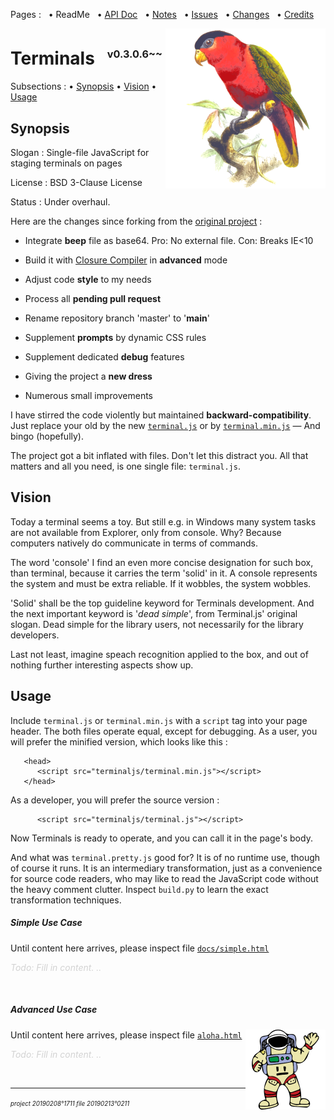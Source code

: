 ﻿Pages : &nbsp;
 • ReadMe &nbsp;
 • [API Doc](./docs/api.md) &nbsp;
 • [Notes](./docs/notes.md) &nbsp;
 • [Issues](./docs/issues.md) &nbsp;
 • [Changes](./docs/changes.md) &nbsp;
 • [Credits](./docs/credits.md)

<img src="./docs/20210512o1713.purple-bellied-lory.v2.x0256y0256.png" align="right" width="256" height="256" alt="Purple-Bellied Lory">

# Terminals &nbsp; <sup><sub><sup>v0.3.0.6~~</sup></sub></sup>

Subsections :
 • [Synopsis](#synopsis)
 • [Vision](#vision)
 • [Usage](#usage)

<a name="synopsis"></a>
## Synopsis

Slogan : Single-file JavaScript for staging terminals on pages

License : BSD 3-Clause License

Status : Under overhaul.

Here are the changes since forking from the
 [original project](https://github.com/eosterberg/terminaljs) :

- Integrate **beep** file as base64. Pro: No external file. Con: Breaks IE<10

- Build it with [Closure Compiler](https://developers.google.com/closure/compiler/) in **advanced** mode

- Adjust code **style** to my needs

- Process all **pending pull request**

- Rename repository branch 'master' to '**main**'

- Supplement **prompts** by dynamic CSS rules

- Supplement dedicated **debug** features

- Giving the project a **new dress**

- Numerous small improvements 

I have stirred the code violently but maintained **backward-compatibility**.
 Just replace your old by the new [`terminal.js`](./terminal.js)
 or by [`terminal.min.js`](./terminal.min.js) — And bingo (hopefully).

The project got a bit inflated with files. Don't let this distract you.
 All that matters and all you need, is one single file: `terminal.js`.

<a name="vision"></a>
## Vision

Today a terminal seems a toy. But still e.g. in Windows many system
 tasks are not available from Explorer, only from console. Why?
 Because computers natively do communicate in terms of commands.

The word 'console' I find an even more concise designation for such box,
 than terminal, because it carries the term 'solid' in it. A console represents
 the system and must be extra reliable. If it wobbles, the system wobbles.

'Solid' shall be the top guideline keyword for Terminals development. And the
 next important keyword is '*dead simple*', from Terminal.js' original slogan.
 Dead simple for the library users, not necessarily for the library developers.

Last not least, imagine speach recognition applied to the box, and out of
 nothing further interesting aspects show up.

<a name="usage"></a>
## Usage

Include `terminal.js` or `terminal.min.js` with a `script` tag into your
 page header. The both files operate equal, except for debugging.
 As a user, you will prefer the minified version, which looks like this&nbsp;:

```
   <head>
      <script src="terminaljs/terminal.min.js"></script>
   </head>
```

As a developer, you will prefer the source version :

```
      <script src="terminaljs/terminal.js"></script>
```

Now Terminals is ready to operate, and you can call it in the page's body.

And what was `terminal.pretty.js` good for? It is of no runtime use, though
 of course it runs. It is an intermediary transformation, just as a convenience
 for source code readers, who may like to read the JavaScript code without the
 heavy comment clutter. Inspect `build.py` to learn the exact transformation
 techniques.

<a name="usage_simple"></a>
##### Simple Use Case

Until content here arrives, please inspect file
[`docs/simple.html`](./docs/simple.html)

*<span style="color:LightGray;">Todo: Fill in content. ..</span>*

&nbsp;

<a name="usage_advanced"></a>
##### Advanced Use Case

<img src="./docs/20210512o1743.waving-astronaut.v2.p12.png" align="right" width="128" height="128" alt="Waving Astronaut">

Until content here arrives, please inspect file
[`aloha.html`](./aloha.html)

*<span style="color:LightGray;">Todo: Fill in content. ..</span>*

&nbsp;

---

<sup><sub>*project 20190208°1711 file 20190213°0211*</sub></sup>
